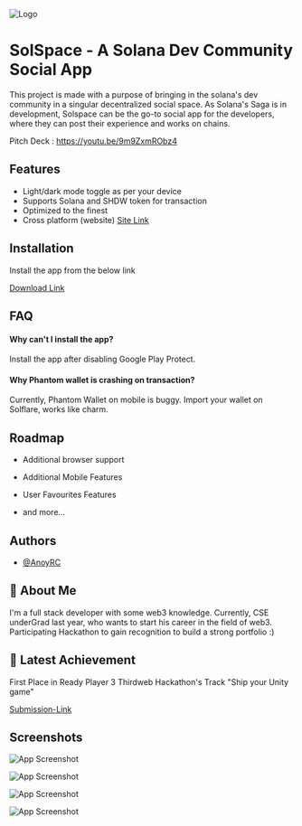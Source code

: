 
![Logo](https://media.discordapp.net/attachments/425198417510268930/1083773047561003008/SolSpaceLogo.png)


# SolSpace - A Solana Dev Community Social App

This project is made with a purpose of bringing in the solana's dev community in a singular decentralized social space. As Solana's Saga is in development, Solspace can be the go-to social app for the developers, where they can post their experience and works on chains.

Pitch Deck : https://youtu.be/9m9ZxmRObz4


## Features

- Light/dark mode toggle as per your device
- Supports Solana and SHDW token for transaction
- Optimized to the finest
- Cross platform (website)
[Site Link](https://spling-social.vercel.app)



## Installation

Install the app from the below link

[Download Link](https://drive.google.com/file/d/1CD0SiiXS-vcxNY0102Nx0ux2U29R26xC/view?usp=share_link)


## FAQ

#### Why can't I install the app?

Install the app after disabling Google Play Protect.

#### Why Phantom wallet is crashing on transaction?

Currently, Phantom Wallet on mobile is buggy. Import your wallet on Solflare, works like charm.


## Roadmap

- Additional browser support

- Additional Mobile Features

- User Favourites Features

- and more...


## Authors

- [@AnoyRC](https://www.github.com/AnoyRC)


## 🚀 About Me
I'm a full stack developer with some web3 knowledge. Currently, CSE underGrad last year, who wants to start his career in the field of web3. Participating Hackathon to gain recognition to build a strong portfolio :)

## 🚀 Latest Achievement
First Place in Ready Player 3 Thirdweb Hackathon's Track "Ship your Unity game"

[Submission-Link](https://devpost.com/software/21-decentralized-multiplayer-card-game)


## Screenshots

![App Screenshot](https://media.discordapp.net/attachments/543401567391449098/1085114760648994936/index.png?width=304&height=676)

![App Screenshot](https://media.discordapp.net/attachments/543401567391449098/1085114809319694376/index2.png?width=304&height=676)

![App Screenshot](https://media.discordapp.net/attachments/1037874622986731591/1084955665581232128/index4.jpg?width=304&height=676)

![App Screenshot](https://media.discordapp.net/attachments/1037874622986731591/1084955664524255423/index7.jpg?width=304&height=676)
